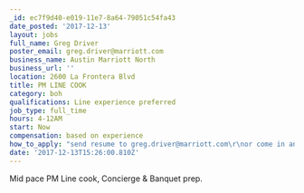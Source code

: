 ```yaml
---
_id: ec7f9d40-e019-11e7-8a64-79051c54fa43
date_posted: '2017-12-13'
layout: jobs
full_name: Greg Driver
poster_email: greg.driver@marriott.com
business_name: Austin Marriott North
business_url: ''
location: 2600 La Frontera Blvd
title: PM LINE COOK
category: boh
qualifications: Line experience preferred
job_type: full_time
hours: 4-12AM
start: Now
compensation: based on experience
how_to_apply: "send resume to greg.driver@marriott.com\r\nor come in and fill out application"
date: '2017-12-13T15:26:00.810Z'
---
```

Mid pace PM Line cook, Concierge & Banquet prep.
